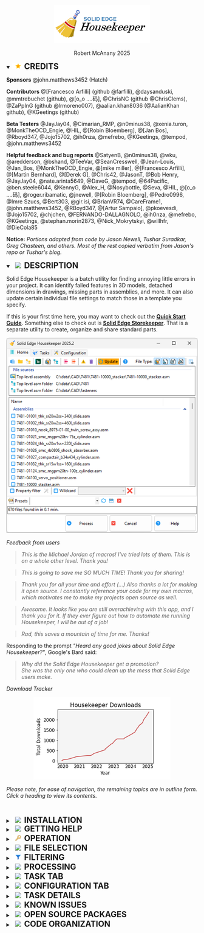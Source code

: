<div class="center">
  <p align=center>
  <img src="My%20Project/media/logo.png" width=50%;>
  <p align=center>
  <span class="description">Robert McAnany 2025</span>
</div>

<details open><summary><h2 style="margin:0px; display:inline-block"><img src="My%20Project/media/spacer.png"><img src="Resources/icons8-gold-star-16.png"><img src="My%20Project/media/spacer.png">CREDITS</h2></summary>

**Sponsors**
@john.matthews3452 (Hatch)

**Contributors**
@[Francesco Arfilli] (github @farfilli), @daysanduski, @mmtrebuchet (github), @[o_o ....码], @ChrisNC (github @ChrisClems), @ZaPpInG (github @lrmoreno007), @aalian.khan8036 (@AalianKhan  github), @KGeetings (github)

**Beta Testers**
@JayJay04, @Cimarian_RMP, @n0minus38, @xenia.turon, @MonkTheOCD_Engie, @HIL, @[Robin BIoemberg], @[Jan Bos], @Rboyd347, @Jojo15702, @ih0nza, @mefrebo, @KGeetings, @tempod, @john.matthews3452

**Helpful feedback and bug reports**
@SatyenB, @n0minus38, @wku, @aredderson, @bshand, @TeeVar, @SeanCresswell, @Jean-Louis, @Jan_Bos, @MonkTheOCD_Engie, @[mike miller], @[Francesco Arfilli], @[Martin Bernhard], @[Derek G], @Chris42, @JasonT, @Bob Henry, @JayJay04, @nate.arinta5649, @DaveG, @tempod, @64Pacific, @ben.steele6044, @KennyG, @Alex_H, @Nosybottle, @Seva, @HIL, @[o_o ....码], @roger.ribamatic, @jnewell, @[Robin BIoemberg], @Pedro0996, @Imre Szucs, @Bert303, @gir.isi, @BrianVR74, @CareFrame1, @john.matthews3452, @RBoyd347, @[Artur Sampaio], @pkoevesdi, @Jojo15702, @chjchen, @FERNANDO-DALLAGNOLO, @ih0nza, @mefrebo, @KGeetings, @stephan.morin2873, @Nick_Mokrytskyi, @willhfr, @DieCola85

**Notice:**
*Portions adapted from code by Jason Newell, Tushar Suradkar, Greg Chasteen, and others.  Most of the rest copied verbatim from Jason's repo or Tushar's blog.*

</details>

<details open><summary><h2 style="margin:0px; display:inline-block"><img src="My%20Project/media/spacer.png"><img src="Resources/Info-16.png"><img src="My%20Project/media/spacer.png">DESCRIPTION</h2></summary>

Solid Edge Housekeeper is a batch utility for finding annoying little errors in your project. It can identify failed features in 3D models, detached dimensions in drawings, missing parts in assemblies, and more.  It can also update certain individual file settings to match those in a template you specify.

If this is your first time here, you may want to check out the [<ins>**Quick Start Guide**</ins>](https://github.com/rmcanany/SolidEdgeHousekeeper/blob/master/quick_start_guide.md).  Something else to check out is [<ins>**Solid Edge Storekeeper**</ins>](https://github.com/rmcanany/SolidEdgeStorekeeper#readme).  That is a separate utility to create, organize and share standard parts.

<p align="center">
  <img src="My%20Project/media/home_tab_done.png">
</p>

*Feedback from users*

> *This is the Michael Jordan of macros!  I've tried lots of them.  This is on a whole other level.  Thank you!*

> *This is going to save me SO MUCH TIME!  Thank you for sharing!*

> *Thank you for all your time and effort (...) Also thanks a lot for making it open source. I constantly reference your code for my own macros, which motivates me to make my projects open source as well.*

> *Awesome. It looks like you are still overachieving with this app, and I thank you for it. If they ever figure out how to automate me running Housekeeper, I will be out of a job!*

> *Rad, this saves a mountain of time for me. Thanks!*

Responding to the prompt *"Heard any good jokes about Solid Edge Housekeeper?"*, Google's Bard said:

> *Why did the Solid Edge Housekeeper get a promotion?*  
> *She was the only one who could clean up the mess that Solid Edge users make.*

*Download Tracker*

<p align="center">
  <img src="My%20Project/media/plot_downloads.png">
</p>

*Please note, for ease of navigation, the remaining topics are in outline form.  Click a heading to view its contents.*

</details>

<details><summary><h2 style="margin-bottom:-20px; display:inline-block"><img src="My%20Project/media/spacer.png"><img src="Resources/TaskSaveAs.png"><img src="My%20Project/media/spacer.png">INSTALLATION</h2></summary>


The preferred method is to clone the project and compile it yourself.  The other option is to use the [<ins>**Latest Release**</ins>](https://github.com/rmcanany/SolidEdgeHousekeeper/releases). It will be the top entry on the page. 


<p align="center">
  <img src="My%20Project/media/release_page.png">
</p>

Click the file `SolidEdgeHousekeeper-VYYYY.N.zip` (`YYYY` = Year, `N` = Release Number).  You may have to expand the Assets dropdown to see it.  Your browser should prompt you to save it. 

Choose a convenient location on your machine. Extract the zip file (right-click > Extract All).  Verify the directory is not read-only (right-click > Properties).  The program needs write access to function properly.  

Double-click `Housekeeper.exe` to run.  The first time you do, you may get a `Windows Protected Your PC` message.  You can click `More Info` followed by `Run Anyway` to launch the program. 

</details>

<details>
<summary><h2 style="margin:0px; display:inline-block"><img src="My%20Project/media/spacer.png"><img src="Resources/icons8_help_16.png"><img src="My%20Project/media/spacer.png">GETTING HELP</h2></summary>

Start with the context-sensitive help icon ![Table of Contents](My%20Project/media/help.png).  Every command, and most dialogs, have one.  

If you need more general information, try the [<ins>**Readme**</ins>](#readme).  GitHub provides a Table of Contents with links to all topics in the file.  Look for this icon ![Table of Contents](Resources/github_toc.png) on the far right of the file's header banner.  It opens an outline view of the document, which can be a great help in finding what you're looking for.

Ask questions, report bugs, or suggest improvements on the [<ins>**Solid Edge Forum**</ins>](https://community.sw.siemens.com/s/topic/0TO4O000000MihiWAC/solid-edge).

## HELPING OUT

If you want to make Housekeeper better, join us as a beta tester! Beta testing is nothing more than conducting your own workflow on your own files and telling me if you run into problems. It isn't meant to be a lot of work. The big idea is to make the program better for you and me and everyone else!

To sign up, message me, RobertMcAnany, on the forum. (The `Messages` button is hidden under your profile picture, at the very top right of the page). Unsubscribe the same way. To combat bots and spam, I will probably ignore requests from `User16612341234...`. (Change you nickname in `My Profile`, also under your profile picture). 

If you know .NET, or want to learn, there's more to do!  If you're new to GitHub collaboration, head over to [<ins>**ToyProject**</ins>](https://github.com/rmcanany/ToyProject). There are instructions and links to get you up to speed.  Otherwise, feel free to fork the repo and start in with those PRs!
</details>

<details>
<summary><h2 style="margin:0px; display:inline-block"><img src="My%20Project/media/spacer.png"><img src="Resources/icons8-key-16.png"><img src="My%20Project/media/spacer.png">OPERATION</h2></summary>

![Tabs](My%20Project/media/tabs.png)

Select which files to process on the **Home Tab**.  Select what to do on the **Task Tab**.  There are many options for selecting files.  See [<ins>**FILE SELECTION**</ins>](#file-selection) below for details. 

If any errors are found, a log file will be written to your temp folder. It will identify each error and the file in which it occurred. When processing is complete, the log file is opened in Notepad for review. If you want to open an old log file, look for file names starting with 'Housekeeper' in the `%temp%` folder.

![Status Bar](My%20Project/media/status_bar_ready.png)

To start execution, click the `Process` button.  The status bar tracks progress. You can also stop execution if desired. See the [<ins>**PROCESSING**</ins>](#processing) section for details.

</details>


<details><summary><h2 style="margin:0px; display:inline-block"><img src="My%20Project/media/spacer.png"><img src="Resources/icons8_Folders_16.png"><img src="My%20Project/media/spacer.png">FILE SELECTION</h2></summary>

<details><summary><h3 style="margin:0px; display:inline-block"><img src="My%20Project/media/spacer.png"><img src="Resources/icons8_Folder_16.png"><img src="My%20Project/media/spacer.png">Selection</h3></summary>

You can select files by folder, subfolder, top-level assembly, top-level folder, or list. There can be any number of each, in any combination.  

Another option is to drag and drop files from Windows File Explorer. You can use drag and drop and the toolbar in combination.

An alternative method is to select files with errors from a previous run. 

For new users, there is one potential point of confusion.  Most of the commands discussed below populate the *File Sources* list, not the *File List* itself.  To get the *File List* from the *File Sources*, you need to click the `Update` button.  If an update is needed, it should be colored orange to let you know.

![Toolbar](My%20Project/media/selection_toolbar_labeled.png)

<details><summary><h4 style="margin:0px; display:inline-block">Select by Folder</h4></summary>

Choose this option to select individual files, files within a single folder, or a folder and its subfolders. Referring to the toolbar diagram, tool group 1, 

- Click ![File](Resources/icons8_versions_16.png) to select individual files
- Click ![Folder](Resources/icons8_Folder_16.png) to select a single folder
- Click ![Folders](Resources/icons8_folder_tree_16.png) to select a folder and sub folders

The dialog that appears with these commands has `multi-select` enabled, meaning you can select any number of files/folders at a time.

</details>

<details><summary><h4 style="margin:0px; display:inline-block">Select from TeamCenter</h4></summary>

Choose this option to select files from TeamCenter. Referring to the toolbar diagram, tool group 2, 

- Click ![TeamCenter](Resources/teamcenter.png) to select files from TeamCenter.  The following dialog is displayed.

![Add Teamcenter Items](My%20Project/media/add_teamcenter_items.png)

You search by Item ID and Revision, pasting from Excel if desired.  Prompts for a login if required.  If the Revision field is blank, it returns the most recent.  You can filter by file type.  You can add all files, or select from the list. 

The files are downloaded to your cache, then copied into Housekeeper's file list.  

The options button ![Options](Resources/icons8_Tools_16.png) lets you enter a regular expression to use to validate the Item ID and Revision.  For no validation, enter `^.*$`.  Regular expressions are flexible and powerful, but explaining them is beyond the scope of this document. For more information see [<ins>**REGEX in .NET**</ins>](https://learn.microsoft.com/en-us/dotnet/standard/base-types/regular-expression-language-quick-reference), or better yet find a programmer who uses them daily.  That's what I do.

</details>

<details><summary><h4 style="margin:0px; display:inline-block">Select by Top Level Assembly</h4></summary>

Choose this option to select files linked to an assembly. Referring to the toolbar diagram, tool group 3, 

- click ![Assembly](Resources/ST9%20-%20asm.png) to choose the assembly
- click ![Assembly Folders](Resources/icons8_Folders_16.png) to choose the search path for *where used* files

You would be asking for trouble specifying more than one top-level assembly.  However, you can have any number of folders.  As with the previous commands, `multi-select` is enabled for folders. Note the program always includes subfolders for *where used* files.

There are a lot of options with this selection type.  They are covered here.  Shown below is the top-level assembly configuration page.

![Top level assembly options](My%20Project/media/configuration_tab_top_level_assembly_page.png)

A top level assembly search can optionally report files with no links to the assembly.  Set this and other options on the **Configuration Tab -- Top Level Assembly Page** as shown above.

When selecting a top-level assembly, you can automatically include the folder in which it resides. This `auto include` option is on by default. 

If `auto include` is turned off, you do not have to specify any folders. In that case, Housekeeper simply finds files directly linked to the specified assembly and subassemblies. Note this means that no draft files will be found. For that reason, a warning is displayed; disable the `Warn me` option to turn it off.

If you *do* specify one or more folders, there are two options for performing *where used*, **Top Down** or **Bottom Up** (see next). Guidelines are given below, however it's not a bad idea to try both methods to see which works best for you.

<details><summary><h5 style="margin:0px; display:inline-block">Bottom Up</h5></summary>

Bottom up is meant for general purpose (hopefully indexed) directories (e.g., `\\BIG_SERVER\all_parts\`), where the number of files in the folder(s) far exceed the number of files in the assembly. The program gets links by recursion, then finds draft files with *where used*. If your draft files have the same name as the model they depict, click that option and the program will find drawings directly, bypassing the often time-consuming *where used* operation. 

A bottom up search requires a valid Fast Search Scope filename, (e.g., `C:\Program Files\...\Preferences\FastSearchScope.txt`), which tells the program if the specified folder is on an indexed drive. 

</details>

<details><summary><h5 style="margin:0px; display:inline-block">Top Down</h5></summary>

Top down is meant for self-contained project directories (e.g., `C:\Projects\Project123\`), where most of the files in the folder(s) are related to the assembly. The program opens every file within and below the top-level assembly folder(s). As it does, it creates a graph of the links. The graph is subsequently traversed to find related files. I don't know how it works; my son did that part. 

A bottom up search requires a valid LinkMgmt filename, (e.g., `C:\Program Files\...\Preferences\LinkMgmt.txt`), which tells the program the order in which to resolve links. 

</details>

<details><summary><h5 style="margin:0px; display:inline-block">Include Parents of Part Copies</h5></summary>

This option may be confusing.  Referring to the diagram, note that `C.par` is a parent of `B.par`.  `B.par` is in `top.asm`, while `C.par` is not. Enabling the option means that `C.par` would be included in the search results.

![Top level assembly options](My%20Project/media/top_level_assy_diagram.png)

</details>

</details>

<details><summary><h4 style="margin:0px; display:inline-block">Select by List</h4></summary>

OK, that's enough about top-level assemblies.  Getting back to our file selection options, referring to the toolbar diagram, tool group 4, 
- Click ![Import List](Resources/icons8_Import_16.png) to import a list
- Click ![Export List](Resources/icons8_Export_16.png) to export one

If you are importing a list from another source, be aware that the file names must contain the full path.  E.g., `D:\Projects\Project123\Partxyz.par`, not just `Partxyz.par`.

</details>

<details><summary><h4 style="margin:0px; display:inline-block">Tools</h4></summary>

Referring to the toolbar diagram, tool group 5, 
- Click ![Errors](Resources/icons8_Error_16.png) to select only files that encountered an error. All other files will be removed from the list.  To reproduce the TODO list functionality from previous versions, you can export the resultant list if desired.
- Click ![Remove All](Resources/icons8_trash_16.png) to remove all folders and files from the list.

</details>

<details><summary><h4 style="margin:0px; display:inline-block">Update</h4></summary>

Referring to the toolbar diagram, tool group 6, 
- Click ![Update](Resources/Synch_16.png) to populate the file list from the File Sources and Filters. If any Sources are added or removed, or a change is made to a Filter (see [<ins>**Filtering**</ins>](#filtering) below), an update is required.  In those cases the button will turn orange to let you know.  

</details>

<details><summary><h4 style="margin:0px; display:inline-block">File Type</h4></summary>

You can limit the search to return only selected types of Solid Edge files. Referring to the toolbar diagram, tool group 7, 
- Click ![Assembly](Resources/ST9%20-%20asm.png) to toggle assembly file selection
- Click ![Part](Resources/ST9%20-%20par.png)  to toggle part file selection
- Click ![Sheet Metal](Resources/ST9%20-%20psm.png)  to toggle sheet metal file selection
- Click ![Draft](Resources/ST9%20-%20dft.png)  to toggle draft file selection

</details>

<details><summary><h4 style="margin:0px; display:inline-block">File List Options</h4></summary>

You can customize the list to show file properties if desired.  Referring to the toolbar diagram, tool group 8. 

Click ![Columns](Resources/icons8_table_properties_16.png) to open the column selection pane, shown on the left below

![Customize file list columns](My%20Project/media/file_list_columns_customize.png)

Click the Add button to bring up the Property Selector dialog.  By default, it shows properties you added to your Favorites.  To show all properties, click the Show All Props button.  Note, before you can use properties, they must first be read from your templates.  See the [<ins>**Templates Page**</ins>](#templates-page) for details.

Getting properties for a large number of files can take some time.  If that's the case, when you click Update, the program asks whether or not to display them.

![File list edit and sort](My%20Project/media/file_list_edit_and_sort.png)

You can edit properties directly on the list.  Double-click the property and enter the new value as shown above.  You can also sort the list by column.  Click the column header to sort.  Click it again to reverse the order.  The column header indicates the sort state.

</details>

<details><summary><h4 style="margin:0px; display:inline-block">Shortcut Menu</h4></summary>

If you select one or more files on the list, you can click the right mouse button for more options.  

![Shortcut Menu](My%20Project/media/shortcut_menu.png)

- **Open:** Opens the files in Solid Edge.
- **Open folder:** Opens the files in Windows File Explorer.
- **Find linked files:** Populates the list with files linked to a top-level assembly.  Similar to **Update** but no other File Sources are processed.
- **Process selected:** Runs selected Tasks on the selected files. This does the same thing as clicking the **Process** button.
- **Exclude from processing:** Moves the files to the *Excluded files* section of the list.  If the files are already in that section, they are moved back.
- **Remove from list** Removes files from the list.
- **Move files to Recycle Bin:** This is kinda asking for trouble, but can be handy with top-level assembly `Report unrelated files`.  If there are a lot of them, cleanup is a hassle.  Here's how I do it now.  
 
  - Save the Unrelated Files report as a `*.txt` file
  - Empty out the Recycle Bin
  - Clear the file list from the previous run.  *This is important so you don't mix in good files with the bad.*
  - Import the `*.txt` file and update the list
  - Select files you no longer need and use this command.  Then open the top level assembly; if it complains about missing files, run `Restore items` from the Recycle Bin.  (I do a few files at a time, then repeat.)

  Note moving to the Recycle Bin is not reliable for network files.  If any of those are detected, a warning is displayed with the option to cancel the action.
</details>

</details>

<details><summary><h3 style="margin:0px; display:inline-block"><img src="My%20Project/media/spacer.png"><img src="Resources/icons8_list_view_16.png"><img src="My%20Project/media/spacer.png">Sorting</h3></summary>

You can sort the file list in a variety of ways.

![File list sorting options](My%20Project/media/configuration_tab_sorting_page.png)

The options are `Unsorted`, `Alphabetical`, `Dependency`, or `Random sample`.  Set the sort mode on the **Configuration Tab -- Sorting Page** as shown above.

The `Unsorted` option is primarily intended to preserve the order of imported lists.  In some cases, for example printing job packets for distrubution, you may want to keep duplicate entries in the list.  Enable the option `Keep duplicates` to do so.

The `Dependency` option is useful in conjunction with the `Update part copy` command.  It is intended to help eliminate the tedious `model out-of-date` (dark gray corners) on drawings. 

Dependency ordering is not fool proof.  It has trouble with mutual dependencies, such as Interpart copies.  I've had some luck simply running `Update part copy` twice in a row.

The `Random sample` option randomly selects and shuffles  a fraction of the total files found.  The `Sample fraction` is a decimal number between `0.0` and `1.0`. This option is primarily intended for software testing, but can be used for any purpose.

</details>

<details><summary><h3 style="margin:0px; display:inline-block"><img src="My%20Project/media/spacer.png"><img src="Resources/TaskSetDocumentStatus.png"><img src="My%20Project/media/spacer.png">Document Status Options</h3></summary>

If you use the document Status functionality, you know that some settings place the file in read-only mode. These cannot normally be processed by Housekeeper.

You can get around this by checking `Process files as Available regardless of document Status`. Set the option on the **Configuration Tab -- Status Page** as shown below.

![Document Status](My%20Project/media/configuration_tab_status_page.png)

After processing, you can choose to change the Status back to the old value, or pick a new one. In the example, I decided to change everything to Available. You can select the new Status by clicking the appropriate button in the table. For instance, if you wanted to convert all Baselined files to Released, you would click the last button on the second row.

If you want simply to change the Status on a batch of files, rather than using this option, run the `Change Document Status` task instead.  That command runs in Microsoft's Structure Storage mode and is 100x to 400x faster than Solid Edge.

If you don't need to worry about document Status for your current task, it's not a bad idea to disable the `Process files as Available` option. That's because, when enabled, it has to open the file in Structured Storage before and after the run.  That shouldn't hurt anything, but opening and closing files unnecessarily isn't the greatest idea in the world.

</details>

</details>


<details><summary><h2 style="margin:0px; display:inline-block"><img src="My%20Project/media/spacer.png"><img src="Resources/icons8-filter-16.png"><img src="My%20Project/media/spacer.png">FILTERING</h2></summary>

Filters are a way to refine the list of files to process.  You can filter on file properties, or filenames (with a wildcard search). They can be used alone or in combination.

![Filter Toolbar](My%20Project/media/filter_toolbar.png)

<details><summary><h3 style="margin:0px; display:inline-block"><img src="My%20Project/media/spacer.png"><img src="Resources/icons8-search-16.png"><img src="My%20Project/media/spacer.png">Property Filter</h3></summary>

The property filter allows you to select files by their property values. Prior to using this tool, you first need to populate properties from your templates.  Please refer to instructions in the [<ins>**Configuration Tab -- Templates Page**</ins>](#templates-page) section of this Readme.

To configure a property filter, click the tool icon ![Configure](Resources/icons8_Tools_16.png) to the right of the Property filter checkbox. 

The Property Filter checks Draft files, but they often don't have properties of their own. For those files, Housekeeper can also search any models the drawing contains for the specified properties. Set the option on the [<ins>**Configuration Tab -- General Page**</ins>](#general-page). One situation where you might want to disable this option is when searching for file Status. See [<ins>**Document Status Options**</ins>](#document-status-options) below.

This is a powerful tool with a lot of options. These are detailed below.

<p align="center">
  <img src="My%20Project/media/property_filter.png">
</p>

<details><summary><h4 style="margin:0px; display:inline-block">Composing a Filter</h4></summary>

Compose a filter by defining one or more **Conditions**, and adding them one-by-one to the list. A **Condition** consists of a **Property**, a **Comparison**, and a **Value**. For example, `Material contains stainless`, where `Material` is the **Property**, `contains` is the **Comparison**, and `stainless` is the **Value**.

Any number of Conditions are allowed for a filter. The filters can be saved, modified, and deleted.  The tools to do so are in the **Toolbar -- Saved Setting Group**.

</details>

<details><summary><h4 style="margin:0px; display:inline-block">Property Set</h4></summary>

In addition to entering the `Property name`, you must also specify the `Property set`, either `System` or `Custom`.

`System` properties are in every Solid Edge file. They include `Material`, `Project`, etc. Some are in English only, others are localized.

`Custom` properties are ones that you create, probably in a template. Solid Edge also creates some Custom properties for you. These include `Exposed Variables` and output from the `Inspect > Physical Properties` command. The custom property names can be in any language. (In theory, at least -- not tested at this time. Not sure about the Solid Edge entries either.)

Template properties will know their `PropertySet`.  Unless you added it manually, that is, in which case you specify it yourself.

</details>

<details><summary><h4 style="margin:0px; display:inline-block">Comparison</h4></summary>

Select the Comparison from its dropdown box. The choices are `contains`, `is_exactly`, `wildcard_match`, `regex_match`, `>`, or `<`. The options `is_exactly`, `>`, and `<` are hopefully self-explanatory.

`Contains` means the **Value** can appear anywhere in the property. For example, if you specify `Aluminum` and a part file has `Aluminum 6061-T6`, you will get a match. Note, at this time, all Values (except see below for dates and numbers) are converted to lower case text before comparison. So `ALUMINUM`, `Aluminum`, and `aluminum` would all match.

`Wildcard_match` searches for a match with a wildcard pattern. For example `[bfj]ake` would match `bake`, `fake`, and `jake`. A more familiar example might be `Aluminum*`, which would match `Aluminum 6061-T6`, `Aluminum 2023`, etc. Unlike `contains`, in this example, `Cast Aluminum Jigplate` would *not* match because it doesn't start with `Aluminum`. (`*Aluminum*` *would* match, by the way.)

Internally the [<ins>**VB Like Operator**</ins>](https://docs.microsoft.com/en-us/dotnet/visual-basic/language-reference/operators/like-operator) is used to make the wildcard comparison.  Visit the link for details and examples.

`Regex_match` uses Regular Expressions.  They are flexible and powerful, but explaining them is beyond the scope of this document. For more information see [<ins>**REGEX in .NET**</ins>](https://learn.microsoft.com/en-us/dotnet/standard/base-types/regular-expression-language-quick-reference), or better yet find a programmer who uses them daily.  That's what I do.

</details>

<details><summary><h4 style="margin:0px; display:inline-block">Filter Formula</h4></summary>

**Default Formula**

Each Condition is assigned a variable name, (`A`, `B`, `...`). The default filter formula is to match all conditions (e.g., `A AND B AND C`).

In the image above, sticking with the default formula means you would get all parts in project 7481 made out of Stainless and engineered by Fred, i.e., `A AND B AND C`.

**Editing the Formula**

You can optionally change the formula. Click the `Edit Formula` button in the toolbar and type the desired expression. For example, if you wanted all parts from Project 7481, **either** made out of Stainless, **or** engineered by Fred, you would enter the formula shown, 
i.e., `A AND (B OR C)`.

**One More Thing About the Formula**

Prior to Housekeeper V2024.2, the formula, a boolean expression, was parsed and evaluated using the .NET built-in `VBScript` engine.  Oversimplifying a bit, that is no longer supported on 64-bit operating systems.

The program now uses `PowerShell` to do the evaluation.  The communication code is built into .NET, but `PowerShell` itself has to be installed separately.  On recent versions of Windows (maybe back to Win7, not sure) it comes bundled with the OS, so it shouldn't be an issue.

If there is an issue, like `PowerShell` isn't installed, you won't get an error message.  Instead, you'll get no files matching your property search.  If you know that's wrong, please mention it on the [<ins>**Solid Edge Forum**</ins>](https://community.sw.siemens.com/s/topic/0TO4O000000MihiWAC/solid-edge).  There may be other more .NET-native ways of evaluating the formula.

</details>

<details><summary><h4 style="margin:0px; display:inline-block">Dates and Numbers</h4></summary>

Dates and numbers are converted to their native format when possible. This is done to obtain commonsense results for `<` and `>`. Note the conversion is attempted even if the property type is `TEXT`, rather than `NUMBER`, `DATE`, or `YES/NO`.

Dates take the form `YYYYMMDD` when converted. This is the format that must be used in the `Value` field. So if you wanted all files dated before January 1, 2022, your condition would be `Custom.Date < 20220101`. The conversion is supposed to be locale-aware, however this has not been tested. Please ask on the Solid Edge Forum if it is not working correctly for you.

Numbers are converted to floating point decimals. In Solid Edge many numbers, in particular those from the variable table, include units. These must be stripped off by the program to make comparisons. Currently only distance and mass units are checked (`in`, `mm`, `lbm`, `kg`). It`s easy to add more, so please ask on the Forum if you need others.

</details>

<details><summary><h4 style="margin:0px; display:inline-block">Document Status</h4></summary>

You can select files based on Status, but not like this:
	
`System.Status contains Available`

There is a number associated with each Status value. You have to use that instead of the name.  

Here is a way to get all `Available` files: `System.Status is_exactly 0`

For *everything but* `Available` you could use: `System.Status > 0`

Here's the list:

- `0 Available`
- `1 InWork`
- `2 InReview`
- `3 Released`
- `4 Baselined`
- `5 Obsolete`

As mentioned above, this is a situation where the option `Include Draft file model documents in search` can yield confusing results. For example, an `InWork` Draft file containing a `Released` part would appear in a search for `Released` documents.

</details>

<details><summary><h4 style="margin:0px; display:inline-block">Saved Settings</h4></summary>

The filters are saved in `property_filter_saved_settings.json` in the `Preferences` directory under the root directory of `Housekeeper.exe`. If desired, you can create a master copy of the file and share it with others. 

</details>

</details>

<details><summary><h3 style="margin:0px; display:inline-block"><img src="My%20Project/media/spacer.png"><img src="Resources/wildcard_17.png"><img src="My%20Project/media/spacer.png">File Name Filter</h3></summary>

The wildcard filter operates on file names. Simply enter the wildcard pattern in the provided combobox.  Wildcard patterns are automatically saved for future use.  Delete a pattern that is no longer needed by selecting it and clicking ![Draft](Resources/icons8_Close_Window_16.png).
 
As suggested above, see [<ins>**VB Like Operator**</ins>](https://docs.microsoft.com/en-us/dotnet/visual-basic/language-reference/operators/like-operator) for details and examples.

</details>

</details>

<details><summary><h2 style="margin:0px; display:inline-block"><img src="My%20Project/media/spacer.png"><img src="Resources/icons8_Circled_Play_16.png"><img src="My%20Project/media/spacer.png">PROCESSING</h2></summary>


![Tabs](My%20Project/media/status_bar_running.png)

Press the Process button to start executing the chosen tasks. If one or more files on the list were selected, only those are processed. Otherwise, all files are processed.

A checkbox ![Error](Resources/icons8_unchecked_checkbox_16.png) to the left of the file name indicates it has yet to be processed. Afterwards, if no errors were detected, a checkmark ![Error](Resources/icons8_Checked_Checkbox_16.png) is shown. Otherwise, an error indicator ![Error](Resources/icons8_Error_16.png) is displayed.

You can monitor progress on the status bar.  It shows the number of files processed, the current file, and an estimate of time remaining.
 
You can interrupt the program before it finishes. As shown above, while processing, the Cancel button changes to a Stop button.  Just click that to halt execution.  It may take several seconds to register the request.  It doesn't hurt to click it a couple of times.

To save some time, you can process files in the background, without graphics.  This capability is somewhat experimental; let me know if you run into problems.  To save some space on Solid Edge's Most Recently Used list, you can disable adding files that are processed by Housekeeper.  Both options are set on the [<ins>**Configuration Tab -- General Page**</ins>](#general-page).

</details>

<details><summary><h2 style="margin:0px; display:inline-block"><img src="My%20Project/media/spacer.png"><img src="Resources/icons8_list_view_16.png"><img src="My%20Project/media/spacer.png">TASK TAB</h2></summary>

The Task Tab is where you choose what operations to perform.

<p align="center">
  <img src="My%20Project/media/sheetmetal_done.png">
</p>

<details><summary><h3 style="margin:0px; display:inline-block">Task Controls</h3></summary>

To enable a task, click its left-most checkbox.  If it has options, they will appear when the task is selected.  You can hide the options by clicking ![Collapse](Resources/collapse.png) (Collapse).  If you don't want the options to automatically appear, enable `Only show options manually` at the bottom of the Options pane.

When a task is selected, the applicable file types are automatically enabled.  This is indicated by the four other checkboxes on the task's header row.  You can de-select any you don't want to process.

To open the task's help page, click ![Help](Resources/icons8_help_16.png) on the right side of its header row.  There you can learn what the task does and details about any options it has.

</details>

<details><summary><h3 style="margin:0px; display:inline-block">General Controls</h3></summary>

The row at the top of the task list has buttons that operate on all tasks.  Click the left-most checkbox to disable all.  Click ![Collapse](Resources/collapse.png) (Collapse All) to hide options for all selected tasks.  

The remaining four buttons toggle file type selection.  In order, they are ![Assembly](Resources/ST9%20-%20asm.png) (Assembly), ![Part](Resources/ST9%20-%20par.png) (Part), ![Sheetmetal](Resources/ST9%20-%20psm.png) (Sheetmetal), and ![Draft](Resources/ST9%20-%20dft.png) (Draft).  

On the far right ![Help](Resources/icons8_help_16.png) brings up general help for the task tab.

</details>

<details><summary><h3 style="margin:0px; display:inline-block">Customizing</h3></summary>

You can customize the list.  To do so, click `Edit Task List` at the bottom of the form.  The following dialog will appear.

<p align="center">
  <img src="My%20Project/media/edit_task_list.png">
</p>

The left pane shows all available tasks.  The right pane shows the ones currently in use.  To reposition a task in the list, select it and click `Move up` or `Move down`.  To remove one, select it and click `Remove`.  

To add a task, select one from `AVAILABLE TASKS` and click `Add`.  You can have multiple copies of the same task.  This is handy for many situations.  For example, if you have a printer for small drawings and a plotter for large ones, you can place two `Print` tasks on the list and configure them accordingly.

Each task must have a unique name.  Rename one by double-clicking it in the list.  You can rename all of them, for example in your own language, if desired.

The tasks are color-coded.  Change the color by selecting the task, right-clicking, then selecting `Change color`.  I'm not kidding that the task needs to be selected *before* right-clicking.  Otherwise for some reason the task at the top of the list is modified.  Anyway, you can change hue, saturation and brightness.  A preview of your choices is provided on the dialog.

To save the changes, click `OK`, `Cancel` otherwise.  To start over with the task list, delete the file `task_list.json` in Housekeeper's Preferences directory.  Note, in doing so you will also lose any customizations you did, such as duplicated tasks, colors, etc.

Speaking of `task_list.json`, like any other file in the Preferences directory, you can share your customized version with others.  Just copy it into their Preferences directory.

</details>

<details><summary><h3 style="margin:0px; display:inline-block">Presets</h3></summary>

Presets are a way to capture any setup changes you make in the course of using the program. 

![Tabs](My%20Project/media/presets.png)

Presets help you perform recurring tasks you encounter as part of your job.  An example might be releasing a project.  You probably need to make sure files are up to date, parts have drawings, output files have been generated, etc., etc.  Each step takes a certain amount of setup, for example configuring a property filter, selecting tasks, tweaking options, and so on. 

Using Presets, you can capture that work one time.  The next time it comes up, choose the appropriate Preset and you're ready to go.  It saves a bit of time, but more importantly it can cut down on costly mistakes and delays.

To create a Preset, set up the program as desired, enter a name then click Save.  To load one, select it from the drop down, then click Load.  To delete one, select it and click Delete.  To make a change to an existing preset, load it, make the changes, then save.

To capture the task settings themselves (which you almost always want), before saving, be sure to enable the `Remember selected tasks between sessions` option on the **Configuration Tab -- General Page**.

Creating a baseline Preset, while not a requirement, can be helpful.  It's a known starting point for creating new ones.  It's also a quick, reliable way to set back up for everyday use of the program.

For commands with variable information, such as the output directory for `Save As`, you can leave that field blank when creating the Preset.  That way, if you accidentally click Process before setting it, the program will stop and prompt you for the missing information.

</details>

</details>

<details><summary><h2 style="margin:0px; display:inline-block"><img src="My%20Project/media/spacer.png"><img src="Resources/Support_16.png"><img src="My%20Project/media/spacer.png">CONFIGURATION TAB</h2></summary>


Global options for the program are set on this tab.

<details><summary><h3 style="margin:0px; display:inline-block">Top Level Assembly Page</h3></summary>

See the [<ins>**Top Level Assembly**</ins>](#select-by-top-level-assembly) section.

</details>

<details><summary><h3 style="margin:0px; display:inline-block">Status Page</h3></summary>

See the [<ins>**Document Status**</ins>](#document-status-options) section.

</details>

<details><summary><h3 style="margin:0px; display:inline-block">Sorting Page</h3></summary>

See the [<ins>**Sorting**</ins>](#sorting) section.

</details>

<details><summary><h3 style="margin:0px; display:inline-block">Templates Page</h3></summary>

Templates and related tools.

<p align="center">
  <img src="My%20Project/media/configuration_tab_templates_page.png">
</p>

Description of tab controls:

- `Assembly`, `Part`, `Sheetmetal`, `Draft`, `Material Table`
Buttons to let you specify template locations.
- `Update`
This is where you pre-populate properties for use in dialogs that need them.  See below.
- `Customize`
There are a lot of properties in a Solid Edge file.  This is where you decide which ones to see and in what order.  

<p align="center">
  <img src="My%20Project/media/customize_property_list.png">
</p>

The **Available Properties** are populated by clicking the `Update` button.  You then use the `Customize` dialog to add, remove, and rearrange as needed.  If you need a property not in the template, right-click the **Selected Properties** list and add it manually.

</details>

<details><summary><h3 style="margin:0px; display:inline-block">Server Query Page</h3></summary>

This is where you configure your server and query.

<p align="center">
  <img src="My%20Project/media/server_query.png">
</p>

Execute the query with the syntax `%{Server.Query|Rx}`.

Replace `x` in `|Rx` to retrieve field `x` in the query results.  Only one server and one query are supported at the moment.  

Example: `%{Server.Query|R2}` will return the second field in the record returned by the query. (If more than one record is returned, fields will come from the first one)


</details>

<details><summary><h3 style="margin:0px; display:inline-block">General Page</h3></summary>

Everything else.

<p align="center">
  <img src="My%20Project/media/configuration_tab_general_page.png">
</p>

Description of tab controls:

- `Use current Solid Edge session (if any)`
Normally Housekeeper will not start if Solid Edge is open.  This is to protect you in case opening a file causes an exception in Solid Edge.  This can happen with a corrupted file and other situations.  If it does, the program closes and reopens Solid Edge, causing any unsaved changes to be lost.  Enabling this option bypasses that check.
- `Warn me if file save is required`
This is a way for me to wag my finger one last time, reminding you to back up files before using the program.  It is enabled by default.  It's very annoying and you'll want to turn it off.  Just don't forget, I told you to make backups!
- `Do not show processed files in Most Recently Used List`
This keeps from clogging up Solid Edge's file list with those processed in batch mode.
- `Update list after this many files`
This controls the file list update frequency.  Setting it to `1` means update the list after each file is processed.  This is normally what you want.  However, you may want to increase it for Structured Storage mode, where updating the list is sometimes the most time-consuming part.
- `File list font size`
This allows you to change the font size of the file list.
- `Remember selected tasks between sessions`
When you close out of Housekeeper, it records the state of all settings, such as template locations, etc.  Normally that's what you want, but not necessarily for task selection.  This lets you decide how to handle that.
- `Property Filter -- Include Draft file model in search`
For details, see the [<ins>**Property Filter**</ins>](#property-filter) section
- `Property Filter -- Include the Draft file itself in search`
For details, see the [<ins>**Property Filter**</ins>](#property-filter) section
- `Check for newer version at startup`
Uses GitHub's API to get the most recent version and compare it to the running version.  Not everyone wants programs to access outside resources like that.  Feel free to disable it if desired; it won't hurt anything.
- `Remind me if I need to update the file list`
This is to tell the user that the file list is not automatically populated when folders (and other inputs) are selected.  There are reasons to do it that way, but it is confusing for new users.  The constant reminder is very annoying.  You'll want to disable it right away.
- `Process drawing files as inactive`
This option is meant to speed up processing of files that are left unchanged by the command.  Only `Save drawing as` and `Print` are compatible; other commands will trigger an error.  The program tries to revert back to the previous setting once processing is complete.  However, in case of a program malfunction, it may not be able to do so.  You can manually reset the option by starting Solid Edge manually, then clicking the `Browse` button.  The checkbox is located toward the bottom of the form.  You have to select a draft file to make the checkbox active.

</details>

</details>


<!-- Everything below this line is auto-generated.  Do not edit. -->
<!-- Start -->

<details><summary><h2 style="margin:0px; display:inline-block"><img src="My%20Project/media/spacer.png"><img src="Resources/SE_asm.png"><img src="My%20Project/media/spacer.png">TASK DETAILS</h2></summary>

<details><summary><h3 style="margin:0px; display:inline-block"><img src="My%20Project/media/spacer.png"><img src="Resources/TaskSetDocumentStatus.png"><img src="My%20Project/media/spacer.png">Set document status</h3></summary>

Sets document status. Select the new status on the Options pane. 

![SetDocumentStatus](My%20Project/media/task_set_document_status.png)

Because certain status settings make the file read-only, the command only runs in Structured Storage mode (i.e. without Solid Edge). 

To eliminate potential confusion, it cannot run with the `Process as available` option on the **Configuration Tab -- Status Page**. 

</details>

<details><summary><h3 style="margin:0px; display:inline-block"><img src="My%20Project/media/spacer.png"><img src="Resources/TaskOpenSave.png"><img src="My%20Project/media/spacer.png">Open save</h3></summary>

Opens a document and saves in the current version.

</details>

<details><summary><h3 style="margin:0px; display:inline-block"><img src="My%20Project/media/spacer.png"><img src="Resources/TaskActivateAndUpdateAll.png"><img src="My%20Project/media/spacer.png">Activate and update all</h3></summary>

Loads all assembly occurrences' geometry into memory and does an update. Used mainly to eliminate the gray corners on assembly drawings. 

Can run out of memory for very large assemblies.

</details>

<details><summary><h3 style="margin:0px; display:inline-block"><img src="My%20Project/media/spacer.png"><img src="Resources/TaskUpdateMaterialFromMaterialTable.png"><img src="My%20Project/media/spacer.png">Update material from material table</h3></summary>

Checks to see if the part's material name and properties match any material in your material table. 

![UpdateMaterialFromMaterialTable](My%20Project/media/task_update_material_from_material_table.png)

If the names match, but their properties (e.g., density, face style, etc.) do not, the material is updated. If no match is found, or no material is assigned, it is reported in the log file.

There are several options for this command. 

- `Remove face style overrides`:  Change all face styles to match that of the material. 
- `Update face styles`:  Disabling this option leaves faces unchanged. 
- `Finish property determines face style`:  Uses the finish rather than the material face style. Note a face style with the same name as the finish must be present in the file. 
- `Finish property`: The property that contains finish information. Note the syntax required in the image above. Right click the text box to select it from a list. 
- `Finishes that don't change material appearance`: Enter these in the list provided. Note no action is taken with these finishes, so their face styles do *not* need to be present in the file. 
- `Override the Body face style`: Uses Part Painter to change the faces. 
- `Override the Material face style`: Uses the Material Table to change the faces. Note this option is currently disabled. 

</details>

<details><summary><h3 style="margin:0px; display:inline-block"><img src="My%20Project/media/spacer.png"><img src="Resources/TaskUpdatePartCopies.png"><img src="My%20Project/media/spacer.png">Update part copies</h3></summary>

In conjuction with `Assembly Activate and update all`, used mainly to eliminate the gray corners on assembly drawings. 

![UpdatePartCopies](My%20Project/media/task_update_part_copies.png)

You can optionally update the parent files recursively by enabling `Update parent documents` on the Options panel.

In many situations, only a few parts have part copies. Using this command with the Dependency Sort option can filter out those files, greatly speeding up processing. See details on the [<ins>**Configuration Tab -- Sorting Page**</ins>](#sorting).

</details>

<details><summary><h3 style="margin:0px; display:inline-block"><img src="My%20Project/media/spacer.png"><img src="Resources/TaskUpdatePhysicalProperties.png"><img src="My%20Project/media/spacer.png">Update physical properties</h3></summary>

Updates mass, volume, etc.  Models with no assigned density are reported in the log file. 

![Update Physical Properties](My%20Project/media/task_update_physical_properties.png)

You can optionally control the display of the physical properties symbols. They can either be shown, hidden, or left unchanged. To leave their display unchanged, disable both the `Show` and `Hide` options. 

Occasionally, the physical properties are updated correctly, but the results are not carried over to the Variable Table. The error is detected and reported in the log file. One fix that often works is to open the file in SE, change the material, then change it back. To see if it worked, run `Inspect > Physical Properties`, then check for `Mass` in the Variable Table. 

</details>

<details><summary><h3 style="margin:0px; display:inline-block"><img src="My%20Project/media/spacer.png"><img src="Resources/TaskUpdateModelSizeInVariableTable.png"><img src="My%20Project/media/spacer.png">Update model size in variable table</h3></summary>

Copies the model size to the variable table. 

![UpdateModelSizeInVariableTable](My%20Project/media/task_update_model_size_in_variable_table.png)

This is primarily intended for standard cross-section material (barstock, channel, etc.), but can be used for any purpose. Exposes the variables so they can be used in a callout, parts list, or the like. 

The size is determined using the built-in Solid Edge `RangeBox`. The range box is oriented along the XYZ axes. Misleading values will result for parts with an off axis orientation, such as a 3D tube. 

The size can be reported as `XYZ`, or `MinMidMax`, or both. `MinMidMax` is independent of the part's orientation in the file. Set your preference on the Options panel. Set the desired variable names there, too. 

Note that the values are non-associative copies. Any change to the model will require rerunning this command to update the variable table. 

The command reports sheet metal size in the formed state. For a flat pattern, instead of creating new variables using this command, you can use the variables already created by the flat pattern command -- `Flat_Pattern_Model_CutSizeX`, `Flat_Pattern_Model_CutSizeY`, and `Material Thickness`. If you have an entry in the Material Table Gage Properties Tab `Sheet Metal Gage` combobox, you can use that instead of (or along with) `Material Thickness`. 

</details>

<details><summary><h3 style="margin:0px; display:inline-block"><img src="My%20Project/media/spacer.png"><img src="Resources/TaskUpdateDesignForCost.png"><img src="My%20Project/media/spacer.png">Update design for cost</h3></summary>

Updates DesignForCost and saves the document.

An annoyance of this command is that it opens the DesignForCost Edgebar pane, but is not able to close it. The user must manually close the pane in an interactive Sheetmetal session. The state of the pane is system-wide, not per-document, so closing it is a one-time action. 

</details>

<details><summary><h3 style="margin:0px; display:inline-block"><img src="My%20Project/media/spacer.png"><img src="Resources/TaskUpdateDrawingViews.png"><img src="My%20Project/media/spacer.png">Update drawing views</h3></summary>

Checks drawing views and parts lists, and updates them if needed.

</details>

<details><summary><h3 style="margin:0px; display:inline-block"><img src="My%20Project/media/spacer.png"><img src="Resources/TaskUpdateBlocks.png"><img src="My%20Project/media/spacer.png">Update blocks</h3></summary>

Adds, replaces and/or deletes blocks in a draft file. 

![UpdateBlocks](My%20Project/media/task_update_blocks.png)

For adding and replacing, a draft file containing the new blocks is required.  In most cases it will simply be your draft template.  Click the `Block Library` button to select it.

The `Add Blocks` option adds the block to the document block library.  A new block does not automatically appear on drawings. The program checks each sheet of the library and places an occurrence of the block on the corresponding sheet of the document.  It is placed at the same location, with the same scale and rotation, as the original.  If the document does not have a corresponding sheet, enable `Report missing sheet` to have it reported in the log file.  

</details>

<details><summary><h3 style="margin:0px; display:inline-block"><img src="My%20Project/media/spacer.png"><img src="Resources/TaskUpdateFlatPattern.png"><img src="My%20Project/media/spacer.png">Update flat pattern</h3></summary>

Updates flat patterns. If the update was not successful, or no flat patterns were found, it is reported in the log file. 

Before updating the flat pattern, this command first regenerates the flat *model*. That is the parent geometry of the flat pattern. If you have an automated model-to-laser pipeline, you may have noticed that sometimes an exported flat model contains no geometry. This is a fix for that situation.

</details>

<details><summary><h3 style="margin:0px; display:inline-block"><img src="My%20Project/media/spacer.png"><img src="Resources/TaskBreakLinks.png"><img src="My%20Project/media/spacer.png">Break links</h3></summary>

Breaks external links to a file.  This is irreversible, so you know, think about it. 

![BreakLinks](My%20Project/media/task_break_links.png)

The command options are explained below. 

`Break part copy design links` and `Break part copy construction links` remove links created with the `Part Copy` command. The geometry remains intact.

`Break Excel links` removes Excel references from `Variable` and `Dimension` formulas. In both cases, the value remains as it was before the link was removed.

`Break all interpart links` is the sledgehammer option. It removes the links cited above. It also removes `included links` in profiles and `pasted links` in the variable table. It might do more.  The complete API documentation (below) is, uh, short on details. 

![Break all interpart links](My%20Project/media/break_all_interpart_links_documentation.png)

`Break draft model links` converts drawing views to 2D, removing external references in the process. In testing it quickly became apparent that this operation also converts Property text to blank lines in Callouts. 

![Title Block](My%20Project/media/title_block.png)

Luckily, Solid Edge can take care of that. That's in the program, but only for Callouts. If you have TextBoxes, Blocks, or other objects that use Property text, let me know. I can try to address those in a future release. 

</details>

<details><summary><h3 style="margin:0px; display:inline-block"><img src="My%20Project/media/spacer.png"><img src="Resources/TaskEditProperties.png"><img src="My%20Project/media/spacer.png">Edit properties</h3></summary>

Searches for text in a specified property and replaces it if found. 

![EditProperties](My%20Project/media/task_edit_properties.png)

The property, search text, and replacement text are entered on the Input Editor. To activate the editor click the `Edit` button in the options panel. 

![Find_Replace](My%20Project/media/property_input_editor.png)

This is a powerful tool with a lot of options.  These are detailed below. 

**Using the Input Editor**

Before using this command, you must pre-populate property choices from your templates. To do so, on the [<ins>**Configuration Tab -- Templates Page**</ins>](#templates-page), select your templates and click the `Update` button. There are a lot of properties.  After the update is complete, the `Customize` dialog appears. Choose which to make available there. If you need a property that is not in your templates, right-click the Favorites pane and click `Add property manually`. To access properties not in your Favorites, enable the `Show All Props` option on the toolbar. 

A `Property set`, either `System` or `Custom`, is required. The program will normally set the correct choice automatically. One exception is if you have a custom property with the same name as a system property. In that case, you have to select the appropriate one yourself. For more information about `Property sets`, see the [<ins>**Property Filter**</ins>](#property-filter) section in this README file. 

There are five search modes, `PT`, `WC`, `RX`, `EX`, and `X`. 

- `PT` stands for 'Plain Text'.  It is simple to use, but finds literal matches only. 
- `WC` stands for 'Wild Card'.  You use `*`, `?`  `[charlist]`, and `[!charlist]` according to the VB `Like` syntax. 
- `RX` stands for 'Regex'.  It is a more comprehensive (and notoriously cryptic) method of matching text. Check the [<ins>**.NET Regex Guide**</ins>](https://learn.microsoft.com/en-us/dotnet/standard/base-types/regular-expression-language-quick-reference) for more information.
- `EX` stands for 'Expression'.  It is discussed below. 
- `X` isn't really a search mode.  It means delete the chosen property. 

The properties are processed in the order in the table. To change the order, select a row and, on the toolbar `Row Tools` group, click the `Up` or `Down` arrow. The `Delete` button removes the selected row. 

You can save a setup for future use. In the toolbar `Saved Settings` group, enter the name and click `Save`. To retrieve a setting, click the down arrow and select it. To remove a setting, select it and click `Delete`. 

**Case Sensitivity**

The search *is not* case sensitive, the replacement *is*. For example, say the search is `aluminum`, the replacement is `ALUMINUM`, and the property value in a file is `Aluminum 6061-T6`. Then the new value would be `ALUMINUM 6061-T6`. 

**Property Substitution**

In addition to plain text and pattern matching, you can also do property substitution.   The example in the Input Editor above is telling the program to use the file name for the Document Number. To select a property, right-click the `Find` or `Replace` field and select `Insert property`. You can also type it in if preferred.  The formula has the same syntax as the Callout command, except preceeded with `System.` or `Custom.` as shown in the example. 

**Options**

If the specified property does not exist in the file, you can optionally add it by enabling `Add any property not already in file`. Note, this only works for `Custom` properties.  Adding `System` properties is not allowed. 

To delete a property, set the Find Search to `X`. As above, this only works for `Custom` properties. 

If you are changing `System.Material` specifically, you can also update the properties associated with the material itself. Select the option `For material, update density, face styles, etc.`. For more options to control the material updates, take a look at the command `Update material from material table`.Note this option is not currently compatible with `Run task without Solid Edge`. 

**Expressions**

An `expression` is similar to a formula in Excel. Expressions enable more complex manipulations of the `Replace` string. To create one, click the `Expression Editor` button on the input editor form. 

![Expression Editor](My%20Project/media/expression_editor.png)

You can perform string processing, create logical expressions, do arithmetic, and, well, almost anything.  The available functions are listed below. Like Excel, the expression must return a value.  Nested functions are the norm for complex manipulations. Unlike Excel, multi-line text is allowed, which can make the code more readable. 

You can check your expression using the `Test` button. If there are undefined variables, for example `%{Custom.Engineer}`, it prompts you for a value. When you are satisfied with your expression, dismiss the dialog by clicking the `X` on the upper right. The expression will be copied to the clipboard.  Click in the desired Replace text box and type CTRL-V. 

You can `Save` or `Save As` your expression with the buttons provided. Retreive them with the `Saved Expressions` drop-down. That drop-down comes with a few examples. You can study those to get the hang of it. To learn more, click the `Help` button.  That opens a web site with lots of useful information, and links to more. 

Available functions

`concat()`, `contains()`, `convert()`, `count()`, `countBy()`, `dateAdd()`, `dateTime()`, `dateTimeAsEpoch()`, `dateTimeAsEpochMs()`, `dictionary()`,`distinct()`, `endsWith()`, `extend()`, `first()`, `firstOrDefault()`, `format()`, `getProperties()`, `getProperty()`, `humanize()`, `if()`, `in()`, `indexOf()`, `isGuid()`, `isInfinite()`, `isNaN()`, `isNull()`, `isNullOrEmpty()`, `isNullOrWhiteSpace()`, `isSet()`, `itemAtIndex()`, `jObject()`, `join()`, `jPath()`, `last()`, `lastIndexOf()`, `lastOrDefault()`, `length()`, `list()`, `listOf()`, `max()`, `maxValue()`, `min()`, `minValue()`, `nullCoalesce()`, `orderBy()`, `padLeft()`, `parse()`, `parseInt()`, `regexGroup()`, `regexIsMatch()`, `replace()`, `retrieve`, `reverse()`, `sanitize()`, `select()`, `selectDistinct()`, `setProperties()`, `skip()`, `Sort()`, `Split()`, `startsWith()`, `store()`, `substring()`, `sum()`, `switch()`, `take()`, `throw()`, `timeSpan()`, `toDateTime()`, `toLower()`, `toString()`, `toUpper()`, `try()`, `tryParse()`, `typeOf()`, `where()`

**Run Task Without Solid Edge (Experimental)**

This option opens the file with Windows Structured Storage, instead of Solid Edge. It's *blazingly* fast -- 100x to 400x faster than Solid Edge. If you want to try this out, select the option `Run task without Solid Edge`. 

Note, Solid Edge presents exposed variables as Custom properties.  You can change those with this command, but Solid Edge will overwrite them the next time the file is opened. For those, rather than using this command, use `Edit Variables` instead. 

</details>

<details><summary><h3 style="margin:0px; display:inline-block"><img src="My%20Project/media/spacer.png"><img src="Resources/TaskEditVariables.png"><img src="My%20Project/media/spacer.png">Edit variables</h3></summary>

Adds, changes, and/or exposes variables. 

![EditVariables](My%20Project/media/task_edit_variables.png)

The information is entered on the Input Editor. Access the form using the `Edit` button. 

![Variable_Editor](My%20Project/media/variable_input_editor.png)

The Variable name is required.  There are restrictions on the name.  It cannot start with a number.  It can only contain letters and numbers and the underscore `_` character.

If a variable on the list is not in the file, it can optionally be added.  Set the behavior on the Options panel. 

The number/formula is not required if only exposing an existing variable, otherwise it is.  If a formula references a variable not in the file, the program will report an error.

You can use a file property in the formula.  Right-click the formula text box and select Insert Property to do so.  Note, the property is a static copy.  If it changes, this command needs to be run again to update the variable.  

If exposing a variable, the Expose name defaults to the variable name. You can optionally change it.  The Expose name does not have restrictions like the variable name. 

The variables are processed in the order in the table. To change the order, select a row and, on the toolbar `Row Tools` group, click the `Up` or `Down` arrow. The `Delete` button removes the selected row. 

You can save a setup for future use. In the toolbar `Saved Settings` group, enter the name and click `Save`. To retrieve a setting, click the down arrow and select it. To remove a setting, select it and click `Delete`. 

</details>

<details><summary><h3 style="margin:0px; display:inline-block"><img src="My%20Project/media/spacer.png"><img src="Resources/TaskEditInteractively.png"><img src="My%20Project/media/spacer.png">Edit interactively</h3></summary>

Brings up files one at a time for manual processing. 

![EditInteractively](My%20Project/media/task_edit_interactively.png)

A dialog box lets you tell Housekeeper when you are done. You can save the file or not, or choose to abort.  Aborting stops processing and returns you to the Housekeeper main form.  

![Edit Interactively Dialog](My%20Project/media/edit_interactively_dialog.png)

You choose the dialog's starting position. `X` and `Y` are the number of pixels from the left and top of the screen, respectively. If you move the dialog, it remembers the location for subsequent files. It doesn't remember between runs, unfortunately. That turns out to be surprisingly complicated. As a workaround, a change in position is reported on the form. Once processing is complete, you can enter the reported values in the command options. Those numbers *are* remembered between runs. 

You can optionally set a countdown timer and/or start a command. 

**Countdown Timer**

The countdown timer lets you run hands-free. This can be handy for doing a quick inspection of a batch of files, for example. If something catches your eye, you can pause the timer.  There is an option, `Save file after timeout`, that tells Housekeeper how to proceed if the timer runs to completion.  

**Start Command**

The `Start command` option launches a command when the file opens.  This can help keep you on track when you have a small chore to complete on a bunch of files.  For example: 

- Enable the `Update file on save` option on the `Physical Properties` dialog. 
- Cycle through assembly `display configurations` to make sure they are all set correctly. 

The dropdown list contains commands that we thought might be useful.  The first entry on the list, `Manual entry` is a special case.  It instructs the program to execute the `Command ID` entered in the textboxes below the dropdown. If you don't want a command to start for a given file type, enter `0` in the textbox. 

You can customize the list.  Instructions to do so are in the file `interactive_edit_commands.txt` in the Housekeeper `Preferences` directory. It also shows how to find commands and their corresponding ID numbers. Hundreds of commands are available.  It's worth checking out. Note, the file is created the first time you run Housekeeper. It won't be there prior to that. 

**Rules for Interactive Editing**

Some rules for this command apply. It is important to leave Solid Edge in the state you found it when the file was opened. For example, if you open another file, such as a drawing, you need to close it. If you add or modify a feature, you need to click Finish. If you used the `Start command` option, you need to close any dialog opened in the process. 

Also, do not `Close` or `Save As` the file being processed. Housekeeper maintains a `reference` to the file. Those two commands cause the reference to be lost, resulting in an error. 

One last thing.  Macros interact with Solid Edge through something called the Windows Component Object Model.  That framework appears to have some sort of built-in inactivity detection.  If you let this command sit idle for a period of time, COM reports an error. It doesn't really hurt anything, but Housekeeper stops and restarts SE any time a COM error occurs. I get around it by selecting only a small number of files to work on at a time. 

</details>

<details><summary><h3 style="margin:0px; display:inline-block"><img src="My%20Project/media/spacer.png"><img src="Resources/TaskUpdateModelStylesFromTemplate.png"><img src="My%20Project/media/spacer.png">Update model styles from template</h3></summary>

Updates the styles you select from a template you specify. 

![UpdateModelStylesFromTemplate](My%20Project/media/task_update_model_styles_from_template.png)

Using the checkboxes provided, you can update all styles, or select which ones to update individually. 

Styles present in the template, but not in the file, are added. Styles present in the file, but not in the template, can optionally be removed, if possible. Set the option `Remove styles not in template` as needed. It is not possible to remove a style if Solid Edge thinks it is in use (even if it isn't). 

Styles are updated/added as described, but no mapping takes place. For example, if the template has a dimension style ANSI(in), and the file instead uses ANSI(inch), the dimensions will not be updated. A workaround is to create the target style in the template and modify it in that file as needed. 

The active view style of the file is changed to match the one active in the template. Note, it must be a named style.  Overrides are ignored. To create a named style from an override, open the template in Solid Edge, activate the `View Overrides` dialog, and click `Save As`.

![View Override Dialog](My%20Project/media/view_override_dialog.png)

</details>

<details><summary><h3 style="margin:0px; display:inline-block"><img src="My%20Project/media/spacer.png"><img src="Resources/TaskUpdateDrawingStylesFromTemplate.png"><img src="My%20Project/media/spacer.png">Update drawing styles from template</h3></summary>

Updates styles and/or background sheets from a template you specify. 

![UpdateDrawingStylesFromTemplate](My%20Project/media/task_update_drawing_styles_from_template.png)

These styles are processed: `DimensionStyles`, `DrawingViewStyles`, `LinearStyles`, `TableStyles`, `TextCharStyles`, `TextStyles`. These are not: `FillStyles`, `HatchPatternStyles`, `SmartFrame2dStyles`. The latter group encountered errors with the current implementation.  The errors were not thoroughly investigated, however. If you need one or more of those styles updated, please ask on the Forum. 

</details>

<details><summary><h3 style="margin:0px; display:inline-block"><img src="My%20Project/media/spacer.png"><img src="Resources/TaskRemoveFaceStyleOverrides.png"><img src="My%20Project/media/spacer.png">Remove face style overrides</h3></summary>

Face style overrides change a part's appearance in the assembly. This command causes the part to appear the same in the part file and the assembly.

</details>

<details><summary><h3 style="margin:0px; display:inline-block"><img src="My%20Project/media/spacer.png"><img src="Resources/TaskHideConstructions.png"><img src="My%20Project/media/spacer.png">Hide constructions</h3></summary>

Hides all non-model elements such as reference planes, PMI dimensions, etc.

</details>

<details><summary><h3 style="margin:0px; display:inline-block"><img src="My%20Project/media/spacer.png"><img src="Resources/TaskFitView.png"><img src="My%20Project/media/spacer.png">Fit view</h3></summary>

Maximizes the window, sets the view orientation for model files, and does a fit. 

![FitView](My%20Project/media/task_fit_view.png)

Select the desired orientation on the Options panel. The setting is required, but is ignored for draft files.

</details>

<details><summary><h3 style="margin:0px; display:inline-block"><img src="My%20Project/media/spacer.png"><img src="Resources/TaskCheckInterference.png"><img src="My%20Project/media/spacer.png">Check interference</h3></summary>

Runs an interference check.  All parts are checked against all others. 

![CheckInterference](My%20Project/media/task_check_interference.png)

This can take a long time on large assemblies, so there is a limit to the number of parts to check. Set it on the Options panel.

</details>

<details><summary><h3 style="margin:0px; display:inline-block"><img src="My%20Project/media/spacer.png"><img src="Resources/TaskCheckLinks.png"><img src="My%20Project/media/spacer.png">Check links</h3></summary>

Checks linked files.  

![CheckLinks](My%20Project/media/task_check_links.png)

`Missing links` are files not found on disk.  `Misplaced links` are files not contained in the search directories specified on the **Home Tab**.  Only links directly contained in the file are checked.  Links to links are not.

</details>

<details><summary><h3 style="margin:0px; display:inline-block"><img src="My%20Project/media/spacer.png"><img src="Resources/TaskCheckRelationships.png"><img src="My%20Project/media/spacer.png">Check relationships</h3></summary>

Checks if the file has any failed, underconstrained, or suppressed relationships.

![CheckRelationships](My%20Project/media/task_check_relationships.png)

</details>

<details><summary><h3 style="margin:0px; display:inline-block"><img src="My%20Project/media/spacer.png"><img src="Resources/TaskCheckFlatPattern.png"><img src="My%20Project/media/spacer.png">Check flat pattern</h3></summary>

Checks for the existence of a flat pattern. If one is found, checks if it is up to date. 

</details>

<details><summary><h3 style="margin:0px; display:inline-block"><img src="My%20Project/media/spacer.png"><img src="Resources/TaskCheckMaterialNotInMaterialTable.png"><img src="My%20Project/media/spacer.png">Check material not in material table</h3></summary>

Checks if the material in the file exists in the material table. 

![CheckMaterialNotInMaterialTable](My%20Project/media/task_check_material_not_in_material_table.png)

The material table is chosen on the Options panel. This command only checks the name.  To check/update its properties (density, face style, etc.), run the `Update material from material table` command. 

</details>

<details><summary><h3 style="margin:0px; display:inline-block"><img src="My%20Project/media/spacer.png"><img src="Resources/TaskCheckMissingDrawing.png"><img src="My%20Project/media/spacer.png">Check missing drawing</h3></summary>

Assumes drawing has the same name as the model, and is in the same directory

</details>

<details><summary><h3 style="margin:0px; display:inline-block"><img src="My%20Project/media/spacer.png"><img src="Resources/TaskCheckFilename.png"><img src="My%20Project/media/spacer.png">Check filename</h3></summary>

Checks the file name for the presence of a property (or combination of properties and other text). 

![CheckFilename](My%20Project/media/task_check_filename.png)

Enter the property formula on the Options panel.  For example,
- `%{System.Document Number}`
- `%{Custom.PartNumber}-%{Custom.RevisionLetter}`

In the image above, the program is set to check if a `*.dft` has the same name as the model it depicts.  

For more information on properties, in particular how to make them available with a right-click, see the [<ins>**Property Filter**</ins>](#property-filter) section in this README file. 

There are two comparison methods. 
- `Comparison contains` checks if the property appears anywhere in the file name.  If the property value is, say, `7481-12104` and the file name is `7481-12104 Motor Mount.par`, you would get a match. 
- `Comparison is exactly` looks for an exact match.  With the previous example, the program would report an error. 

For `*.dft` files, there are two ways to search.  You can use either one, or both. 
- `Check model files` is the option most users will want.  It searches any models linked to the file for a property match.  
- `Check draft itself` searches properties in the draft file.  Since draft files rarely have properties of their own, this is usually not necessary. Also, because missing properties are reported as an error, it can be distracting/confusing as well. 
- `Check draft itself`  I'm not done with this.  In the example above, the program will check if the model and draft files have the same name.  With this option enabled, it would check if the draft file has the same name as itself.  That will always be true, and never be what you want. 

</details>

<details><summary><h3 style="margin:0px; display:inline-block"><img src="My%20Project/media/spacer.png"><img src="Resources/TaskCheckPartCopies.png"><img src="My%20Project/media/spacer.png">Check part copies</h3></summary>

If the file has any Part Copies, checks if they are up to date.

</details>

<details><summary><h3 style="margin:0px; display:inline-block"><img src="My%20Project/media/spacer.png"><img src="Resources/TaskCheckDrawingPartsList.png"><img src="My%20Project/media/spacer.png">Check drawing parts list</h3></summary>

Checks is there are any parts list in the drawing and if they are all up to date.

</details>

<details><summary><h3 style="margin:0px; display:inline-block"><img src="My%20Project/media/spacer.png"><img src="Resources/TaskCheckDrawings.png"><img src="My%20Project/media/spacer.png">Check drawings</h3></summary>

Checks draft files for various problems. 

![CheckDrawings](My%20Project/media/task_check_drawings.png)

The options are: 
- `Drawing views out of date`: Checks if any drawing views, and associated models, are not up to date. 
- `Detached dimensions or annotations`: Checks that dimensions, balloons, callouts, etc. are attached to geometry in the drawing. 
- `Drawing view on background sheet`: Checks background sheets for the presence of drawing views. 
- `Drawing view has Draw In View graphics`: Checks if any drawing view was modified with the Draw In View command. 
- `Overridden dimensions`: Checks if any dimensions are not to scale, or have the value hidden. 

</details>

<details><summary><h3 style="margin:0px; display:inline-block"><img src="My%20Project/media/spacer.png"><img src="Resources/TaskRunExternalProgram.png"><img src="My%20Project/media/spacer.png">Run external program</h3></summary>

Runs an `*.exe`, `*.vbs`, `*.ps1`, or `*.snp` program. Housekeeper opens each Solid Edge file in turn, then launches the program.  

This command turns a typical single-file macro into a batch routine, also enhancing it with Housekeeper's extensive file selection, filtering, and error-reporting capabilities. 

![RunExternalProgram](My%20Project/media/task_run_external_program.png)

Select the program with the `Browse` button on the Options panel. Note, for downloaded programs, Windows sometimes sets a `Block` flag.  Before you run it the first time, you can right-click the executable and select `Properties`.  If it is blocked, there should be an option on the General Tab to `Unblock` it.  

For PowerShell programs, `*.ps1` and `*.snp`, you may need to change your security settings.  You can do so by opening a PowerShell command prompt as an Administrator.  Then issue the command `Set-ExecutionPolicy -ExecutionPolicy RemoteSigned -Scope LocalMachine`.  I was told this has 'security implications'.  Presumably *negative* implications.  You might want to work with your IT department to see if there is a safer way.  

If you are writing your own program, be aware several interoperability rules apply.  See [<ins>**HousekeeperExternalPrograms**</ins>](https://github.com/rmcanany/HousekeeperExternalPrograms#readme) for details and examples. 

**Code Snippets**

Unlike the other file types, a `*.snp` is a special file containing only a small section of code. The code snippet is the (often very short) part that does the actual task at hand. You can see a few examples [<ins>**here**</ins>](https://github.com/rmcanany/HousekeeperExternalPrograms/tree/main/Snippets).

The code snippet is just a text file written in VB.Net syntax.  It can be created in Notepad.  The program inserts the snippet into a predefined PowerShell script.  The script has two sections that take care of the task's set-up and wrap-up, respectively. It has the same name and directory as the snippet file, except with a `.ps1` extension.  

The intent is to address one-off automation chores, where the time to do the job manually can't justify the time needed to write, test, and maintain a separate program to do it automatically. 

If you ask a programmer how to do **X**, you'll often get an answer.  But only for **X** itself, not all the *other stuff*. Things that may seem obvious to them but not to anyone else, like the need to connect to the application, activate a document, trap errors, etc., etc.  The code snippet functionality is meant for the *other stuff*. 

Here's an example snippet for enabling the Physical Properties `Update on Save` flag. 

```
If DocType = ".asm" Then SEDoc.PhysicalProperties.UpdateOnFileSaveStatus = True
If DocType = ".par" Then SEDoc.UpdateOnFileSave = True
If DocType = ".psm" Then SEDoc.UpdateOnFileSave = True
If DocType = ".dft" ExitStatus = 1
If ExitStatus = 0 Then
    SEDoc.Save()
    SEApp.DoIdle()
Else
    ErrorMessageList.Add("An error occurred")
End If
```

The program defines these variables, which you can use in your code. 
- `SEApp` The Solid Edge application.
- `SEDoc` The active document in the application.
- `ExitStatus` An integer.  0 = Success, 1 = Error.
- `ErrorMessageList` A list of error messages that Housekeeper reports.
- `DocType` The file extension of `SEDoc`.

</details>

<details><summary><h3 style="margin:0px; display:inline-block"><img src="My%20Project/media/spacer.png"><img src="Resources/TaskSaveModelAs.png"><img src="My%20Project/media/spacer.png">Save model as</h3></summary>

Exports the file to either a non-Solid Edge format, or the same format in a different directory. 

![SaveModelAs](My%20Project/media/task_save_model_as.png)

Select the file type using the combobox. Select the directory using the `Browse` button, or check the `Original Directory` checkbox. 

You can optionally rename the file or create subdirectories using a formula similar to the Property Text Callout. Enable the `Change filename` and/or `Use subdirectory formula` options to do so. To add a property, right-click the text box and select `Insert property`. You can also just type it in if that's easier. You can create nested subdirectories if desired. Simply add `\` in the subdirectory formula. Here are two examples. 
- `Project %{System.Project Name}` 
- `%{System.Material}\%{System.Sheet Metal Gage}` 

You can enter a subdirectory formula even if `Original directory` is enabled. In that case, it is interpreted as a subdirectory under the original directory. 

As illustrated in the examples, a `Property set`, either `System` or `Custom`, is required. For more information, refer to the [<ins>**Property Filter**</ins>](#property-filter) section in this Readme file. 

It is possible that a property contains a character that cannot be used in a file name. If that happens, a replacement is read from `filename_charmap.txt` in the `Preferences` directory in the Housekeeper root folder. You can/should edit it to change the replacement characters to your preference. The file is created the first time you run Housekeeper.  For details, see the header comments in that file. 

Sheetmetal files have two additional options -- `DXF Flat (*.dxf)` and `PDF Drawing (*.pdf)`. The `DXF Flat` option saves the flat pattern of the sheet metal file. 

The `PDF Drawing` option saves the drawing of the sheet metal file. The drawing must have the same name as the model, and be in the same directory. A more flexible option may be to use `Save Drawing As` command, using a `Property Filter` if needed. 

For image file formats there are additional options. You can hide constructions and/or fit the view.  For Fit, choose an orientation, either `Isometric`, `Dimetric`, or `Trimetric`. You can also crop images to the aspect ratio of the model, rather than the window. The option is called `Crop image to model size`. On tall skinny parts cropping works a little *too* well.  You might need to expand the margins a bit in Photoshop for those. Finally, you can change the view style by selecting that option and entering its name in the textbox provided. 

</details>

<details><summary><h3 style="margin:0px; display:inline-block"><img src="My%20Project/media/spacer.png"><img src="Resources/TaskSaveDrawingAs.png"><img src="My%20Project/media/spacer.png">Save drawing as</h3></summary>

Exports the file to either a non-Solid Edge format, or the same format in a different directory. 

![SaveDrawingAs](My%20Project/media/task_save_drawing_as.png)

Most options for this command are the same as for `Save Model As`. See the help topic for that command for details. 

Unlike with model files, draft subdirectory formulas can include an Index Reference designator (eg, `|R1`). This is the way to refer to a model contained in the draft file, similar to Property Text in a Callout. For example, `%{System.Material|R1}`. To refer to properties of the draft file itself, do not specify a designator, for example, `%{Custom.Last Revision Date}`. 

You can optionally include a watermark image on the drawing output file.  For the watermark, set X/W and Y/H to position the image, and Scale to change its size. The X/W and Y/H values are fractions of the sheet's width and height, respectively. So, (`0,0`) means lower left, (`0.5,0.5`) means centered, etc. Note some file formats may not support bitmap output.

When creating PDF files, there are two options, `PDF` and `PDF per Sheet`. The first saves all sheets to one file.  The second saves each sheet to a separate file, using the format `<Filename>-<Sheetname>.pdf`.  You can optionally suppress the `Sheetname` suffix on files with only one sheet.  The option is called `Suppress sheet suffix on 1-page drawings`.  To save sheets to separate `dxf` or `dwg` files, set the Save As Options in Solid Edge for those file types before running this command. 

</details>

<details><summary><h3 style="margin:0px; display:inline-block"><img src="My%20Project/media/spacer.png"><img src="Resources/TaskCreateDrawingOfFlatPattern.png"><img src="My%20Project/media/spacer.png">Create drawing of flat pattern</h3></summary>

Creates a drawing of a flat pattern using the template you specify. If the file does not contain a flat pattern, the command reports an error. It does not check if the flat pattern is up to date. For that, run the `Check flat pattern` and/or `Update flat pattern` commands before running this one. 

![Expression Editor](My%20Project/media/task_create_drawing_of_flat_pattern.png)

The command attempts to place the flat pattern centered on the sheet. It rotates it if needed to match the available space. It scales it to entirely fill the sheet in one direction. That's not the scale you ultimately want, but is the starting point for the `Scale factor`. With that you control the final size. If you want it to take up 90% of the available space, enter `0.9`. For half size, enter `0.5`, etc. X and Y offset will offset the drawing by the specified values from center, +Y will offset up, -Y will offset down. +X will offset right, -X will offset left.

You can save the drawing as a `*.dft` or `*.pdf` or both. If a file with the same name already exists, the `Overwrite existing` checkbox tells the program how to proceed. You can save the drawing to the original directory, or choose another one. Each file type can be saved to a different directory. 

</details>

<details><summary><h3 style="margin:0px; display:inline-block"><img src="My%20Project/media/spacer.png"><img src="Resources/TaskPrint.png"><img src="My%20Project/media/spacer.png">Print</h3></summary>

Prints drawings. 

![Print](My%20Project/media/task_print.png)

The dropdown should list all installed printers. 

If you use more than one printer, use the `Edit task list` function on the **Task Tab** to add one or more Print tasks. Set up each by selecting the printer/plotter, sheet sizes, and other options as desired. 

You assign sheet sizes to a printer with the `Select Sheets` button. Print jobs are routed on a per-sheet basis. So if a drawing has some sheets that need a printer and others that need a plotter, it will do what you expect. 

![Printer_Setup](My%20Project/media/sheet_selector.png)

This command may not work with PDF printers. Try the Save As PDF command instead. 

</details>

</details>


<details><summary><h2 style="margin:0px; display:inline-block"><img src="My%20Project/media/spacer.png"><img src="Resources/icons8_help_16.png"><img src="My%20Project/media/spacer.png">KNOWN ISSUES</h2></summary>

**The program is not perfect**
- *Cause*: The programmer is not perfect.
- *Possible workaround*: Back up any files before using it.  The program can process a large number of files in a short amount of time.  It can do damage at the same rate.  It has been tested on thousands of our files, but none of yours.  So, you know, back up any files before using it.  

**Does not support managed files**
- *Cause*: Unknown.
- *Possible workaround*: Process the files in an unmanaged workspace.
- *Update 10/10/2021* Some users have reported success with BiDM managed files.
- *Update 1/25/2022* One user has reported success with Teamcenter 'cached' files.
- *Update 4/18/2025* Now supports Teamcenter cached files, including the ability to download from the database.

**Some tasks cannot run on older Solid Edge versions**
- *Cause*: Probably an API call not available in previous versions.
- *Possible workaround*: Use the latest version, or avoid use of the task causing problems.

**May not support multiple installed Solid Edge versions**
- *Cause*: Unknown.
- *Possible workaround*: Use the version that was 'silently' installed.

**Pathfinder sometimes blank during Interactive Edit**
- *Cause*: Unknown.
- *Possible workaround*: Refresh the screen by minimizing and maximizing the Solid Edge window.

</details>


<details><summary><h2 style="margin:0px; display:inline-block"><img src="My%20Project/media/spacer.png"><img src="Resources/TaskRunExternalProgram.png"><img src="My%20Project/media/spacer.png">OPEN SOURCE PACKAGES</h2></summary>

This project uses these awesome open source packages.
- JSON Converter [<ins>**Newtonsoft.Json**</ins>](https://github.com/JamesNK/Newtonsoft.Json)
- Excel reader [<ins>**ExcelDataReader**</ins>](https://github.com/ExcelDataReader/ExcelDataReader)
- Expression engine [<ins>**PanoramicData.NCalcExtensions**</ins>](https://github.com/panoramicdata/PanoramicData.NCalcExtensions)
- Expression editor [<ins>**FastColoredTextBox**</ins>](https://github.com/PavelTorgashov/FastColoredTextBox)
- Structured storage editor [<ins>**OpenMCDF**</ins>](https://github.com/ironfede/openmcdf)
- Icons [<ins>**Icons8**</ins>](https://icons8.com)
</details>


<details><summary><h2 style="margin:0px; display:inline-block"><img src="My%20Project/media/spacer.png"><img src="Resources/Info-16.png"><img src="My%20Project/media/spacer.png">CODE ORGANIZATION</h2></summary>

Processing starts in Form_Main.vb.  A short description of the code's so-called organization can be found there.

</details>

